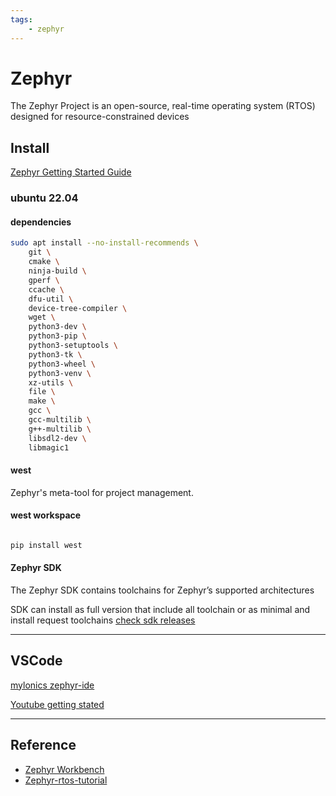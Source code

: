 ```yaml
---
tags:
    - zephyr
---
```


# Zephyr
The Zephyr Project is an open-source, real-time operating system (RTOS) designed for resource-constrained devices

## Install
[Zephyr Getting Started Guide](https://docs.zephyrproject.org/latest/develop/getting_started/index.html)

### ubuntu 22.04
#### dependencies
```bash
sudo apt install --no-install-recommends \
    git \
    cmake \
    ninja-build \
    gperf \
    ccache \
    dfu-util \
    device-tree-compiler \
    wget \
    python3-dev \
    python3-pip \
    python3-setuptools \
    python3-tk \
    python3-wheel \
    python3-venv \
    xz-utils \
    file \
    make \
    gcc \
    gcc-multilib \
    g++-multilib \
    libsdl2-dev \
    libmagic1
```

#### west
Zephyr's meta-tool for project management.

#### west workspace

```bash

```

```bash
pip install west
```



#### Zephyr SDK
The Zephyr SDK contains toolchains for Zephyr’s supported architectures

SDK can install as full version that include all toolchain or as minimal and install request toolchains
[check sdk releases](https://github.com/zephyrproject-rtos/sdk-ng/releases)

---

## VSCode

[mylonics zephyr-ide](https://marketplace.visualstudio.com/items?itemName=mylonics.zephyr-ide)

[Youtube getting stated](https://youtu.be/Asfolnh9kqM)

---

## Reference
- [Zephyr Workbench](https://zephyr-workbench.com/)
- [Zephyr-rtos-tutorial](https://github.com/maksimdrachov/zephyr-rtos-tutorial/tree/main)